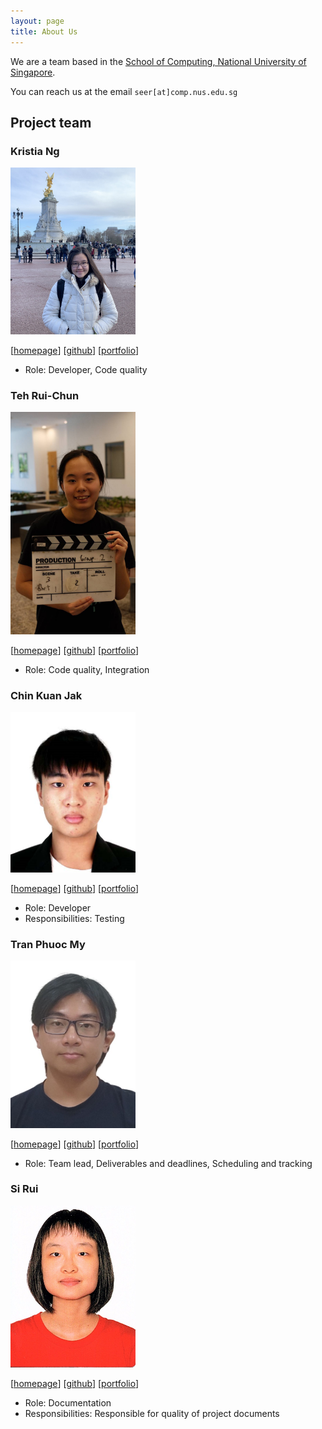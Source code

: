 ```yaml
---
layout: page
title: About Us
---
```


We are a team based in the [School of Computing, National University of Singapore](https://www.comp.nus.edu.sg).

You can reach us at the email `seer[at]comp.nus.edu.sg`

## Project team

### Kristia Ng

<img src="images/kngys.png" width="200px">

[[homepage](http://www.comp.nus.edu.sg/~damithch)]
[[github](https://github.com/kngys)]
[[portfolio](team/kngys.md)]

* Role: Developer, Code quality

### Teh Rui-Chun

<img src="images/reginateh.png" width="200px">

[[homepage](https://nus-cs2103-ay2425s1.github.io/website)]
[[github](https://github.com/reginateh)]
[[portfolio](team/reginateh.md)]

* Role: Code quality, Integration

### Chin Kuan Jak

<img src="images/darkmoongreatsword.png" width="200px">

[[homepage](http://www.comp.nus.edu.sg/~damithch)]
[[github](https://github.com/darkmoongreatsword)]
[[portfolio](team/darkmoongreatsword.md)]

* Role: Developer
* Responsibilities: Testing 

### Tran Phuoc My

<img src="images/trpmy.png" width="200px">

[[homepage](http://www.comp.nus.edu.sg/~trpmy)]
[[github](https://github.com/trpmy)]
[[portfolio](team/trpmy.md)]

* Role: Team lead, Deliverables and deadlines, Scheduling and tracking

### Si Rui

<img src="images/beginner-web-developer.png" width="200px">

[[homepage](http://www.comp.nus.edu.sg/~damithch)]
[[github](http://github.com/beginner-web-developer)]
[[portfolio](team/beginner-web-developer.md)]

* Role: Documentation
* Responsibilities: Responsible for quality of project documents
